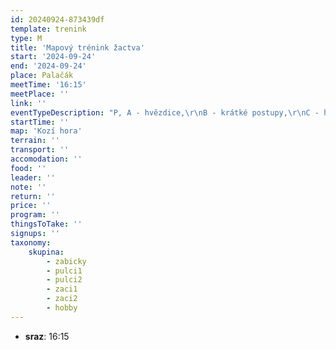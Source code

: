 ```yaml
---
id: 20240924-873439df
template: trenink
type: M
title: 'Mapový trénink žactva'
start: '2024-09-24'
end: '2024-09-24'
place: Palačák
meetTime: '16:15'
meetPlace: ''
link: ''
eventTypeDescription: "P, A - hvězdice,\r\nB - krátké postupy,\r\nC - hagaby,\r\nK - paměťové tandemy"
startTime: ''
map: 'Kozí hora'
terrain: ''
transport: ''
accomodation: ''
food: ''
leader: ''
note: ''
return: ''
price: ''
program: ''
thingsToTake: ''
signups: ''
taxonomy:
    skupina:
        - zabicky
        - pulci1
        - pulci2
        - zaci1
        - zaci2
        - hobby
---
```


* **sraz**: 16:15
